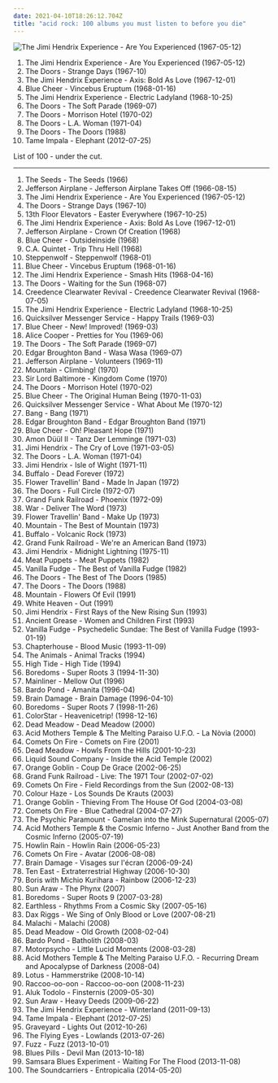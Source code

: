```yaml
---
date: 2021-04-10T18:26:12.704Z
title: "acid rock: 100 albums you must listen to before you die"
---
```

![The Jimi Hendrix Experience - Are You Experienced (1967-05-12)](https://img.discogs.com/Vu4jQjQNYVfIU-IOManIkLcna3U=/fit-in/600x596/filters:strip_icc():format(jpeg):mode_rgb():quality(90)/discogs-images/R-2018049-1510345968-8926.jpeg.jpg "The Jimi Hendrix Experience - Are You Experienced (1967-05-12)")
<ol class="albums">
<li data-cover="https://img.discogs.com/Vu4jQjQNYVfIU-IOManIkLcna3U=/fit-in/600x596/filters:strip_icc():format(jpeg):mode_rgb():quality(90)/discogs-images/R-2018049-1510345968-8926.jpeg.jpg" data-tags="psychedelic rock, classic rock, rock" role="button">The Jimi Hendrix Experience - Are You Experienced (1967-05-12)</li>
<li data-cover="http://coverartarchive.org/release/64026228-12c3-4532-b220-4da206ce02bd/1920531008-500.jpg" data-tags="psychedelic rock" role="button">The Doors - Strange Days (1967-10)</li>
<li data-cover="http://coverartarchive.org/release/a2662ae2-f06b-3cdd-892f-596646c03558/4119591705-500.jpg" data-tags="psychedelic, rock, psychedelic rock, classic rock" role="button">The Jimi Hendrix Experience - Axis: Bold As Love (1967-12-01)</li>
<li data-cover="http://coverartarchive.org/release/473711eb-af58-3041-852f-652554dd67a0/19844937707-500.jpg" data-tags="blues rock, psychedelic rock, 60s, hard rock" role="button">Blue Cheer - Vincebus Eruptum (1968-01-16)</li>
<li data-cover="https://img.discogs.com/7Gx_UZPGl_XLXQ-gUknH5025N_Q=/fit-in/600x594/filters:strip_icc():format(jpeg):mode_rgb():quality(90)/discogs-images/R-772821-1258482067.jpeg.jpg" data-tags="60s, psychedelic rock, classic rock, rock" role="button">The Jimi Hendrix Experience - Electric Ladyland (1968-10-25)</li>
<li data-cover="http://coverartarchive.org/release/c29d7552-b5df-42b8-aae7-03d1e250cb3a/2987858774-500.jpg" data-tags="psychedelic rock, 60s" role="button">The Doors - The Soft Parade (1969-07)</li>
<li data-cover="http://coverartarchive.org/release/bc92d940-c04c-4f71-8f3c-0c85fceda187/5918784034-500.jpg" data-tags="psychedelic rock, classic rock" role="button">The Doors - Morrison Hotel (1970-02)</li>
<li data-cover="http://coverartarchive.org/release/e68f23df-61e3-4264-bfc3-17ac3a6f856b/5132812481-500.jpg" data-tags="classic rock, psychedelic rock" role="button">The Doors - L.A. Woman (1971-04)</li>
<li data-cover="https://img.discogs.com/fISgBv4TlgKJwY1Pfk-pc0r2LxA=/fit-in/600x595/filters:strip_icc():format(jpeg):mode_rgb():quality(90)/discogs-images/R-496480-1380477165-9855.jpeg.jpg" data-tags="psychedelic rock, classic rock, 60s" role="button">The Doors - The Doors (1988)</li>
<li data-cover="https://img.discogs.com/SfcXMEQC-fnKkmHXC-O1StyZ8sk=/fit-in/600x600/filters:strip_icc():format(jpeg):mode_rgb():quality(90)/discogs-images/R-3885595-1551508522-5121.jpeg.jpg" data-tags="rock" role="button">Tame Impala - Elephant (2012-07-25)</li>
</ol>
List of 100 - under the cut.
<!-- more -->

_________________

<ol class="albums">
<li data-cover="http://coverartarchive.org/release/22862a47-2b63-4364-a00d-d38aa7cef4cd/4087870823-500.jpg" data-tags="garage rock, psychedelic" role="button">
The Seeds - The Seeds (1966)
</li>
<li data-cover="http://coverartarchive.org/release/dac32141-814d-3f11-817b-5ca3be10fe4f/22681733219-500.jpg" data-tags="folk rock, psychedelic rock" role="button">
Jefferson Airplane - Jefferson Airplane Takes Off (1966-08-15)
</li>
<li data-cover="https://img.discogs.com/Vu4jQjQNYVfIU-IOManIkLcna3U=/fit-in/600x596/filters:strip_icc():format(jpeg):mode_rgb():quality(90)/discogs-images/R-2018049-1510345968-8926.jpeg.jpg" data-tags="psychedelic rock, classic rock, rock" role="button">
The Jimi Hendrix Experience - Are You Experienced (1967-05-12)
</li>
<li data-cover="http://coverartarchive.org/release/64026228-12c3-4532-b220-4da206ce02bd/1920531008-500.jpg" data-tags="psychedelic rock" role="button">
The Doors - Strange Days (1967-10)
</li>
<li data-cover="http://coverartarchive.org/release/2b78e841-d663-4ce7-8127-0a3804d18536/21562260343-500.jpg" data-tags="psychedelic" role="button">
13th Floor Elevators - Easter Everywhere (1967-10-25)
</li>
<li data-cover="http://coverartarchive.org/release/a2662ae2-f06b-3cdd-892f-596646c03558/4119591705-500.jpg" data-tags="psychedelic, rock, psychedelic rock, classic rock" role="button">
The Jimi Hendrix Experience - Axis: Bold As Love (1967-12-01)
</li>
<li data-cover="http://coverartarchive.org/release/7217595f-d6be-4bde-9289-6636243f9eda/15863951043-500.jpg" data-tags="psychedelic rock" role="button">
Jefferson Airplane - Crown Of Creation (1968)
</li>
<li data-cover="https://img.discogs.com/5ZT4tpG49bIBOc3AyVaosvGgiJ4=/fit-in/600x600/filters:strip_icc():format(jpeg):mode_rgb():quality(90)/discogs-images/R-1769986-1526268468-4473.jpeg.jpg" data-tags="psychedelic, heavy metal, hard rock" role="button">
Blue Cheer - Outsideinside (1968)
</li>
<li data-cover="https://via.placeholder.com/450" data-tags="psychedelic" role="button">
C.A. Quintet - Trip Thru Hell (1968)
</li>
<li data-cover="https://img.discogs.com/KLPzH0u3SHV4jySHL4SarimNTCQ=/fit-in/600x583/filters:strip_icc():format(jpeg):mode_rgb():quality(90)/discogs-images/R-507037-1577718686-2776.jpeg.jpg" data-tags="hard rock" role="button">
Steppenwolf - Steppenwolf (1968-01)
</li>
<li data-cover="http://coverartarchive.org/release/473711eb-af58-3041-852f-652554dd67a0/19844937707-500.jpg" data-tags="blues rock, psychedelic rock, 60s, hard rock" role="button">
Blue Cheer - Vincebus Eruptum (1968-01-16)
</li>
<li data-cover="https://img.discogs.com/Y-gkiGxkF9Ji4Twhv_9EBCArXR4=/fit-in/600x582/filters:strip_icc():format(jpeg):mode_rgb():quality(90)/discogs-images/R-4953368-1380614687-8852.jpeg.jpg" data-tags="classic rock, 60s, psychedelic" role="button">
The Jimi Hendrix Experience - Smash Hits (1968-04-16)
</li>
<li data-cover="http://coverartarchive.org/release/cffaf406-bc87-4633-9d99-cea7d6106bf6/2987749144-500.jpg" data-tags="psychedelic rock, classic rock" role="button">
The Doors - Waiting for the Sun (1968-07)
</li>
<li data-cover="http://coverartarchive.org/release/9246bec3-3805-417e-9fdc-7f5c3f074821/8749824583-500.jpg" data-tags="classic rock, blues rock, swamp rock" role="button">
Creedence Clearwater Revival - Creedence Clearwater Revival (1968-07-05)
</li>
<li data-cover="https://img.discogs.com/7Gx_UZPGl_XLXQ-gUknH5025N_Q=/fit-in/600x594/filters:strip_icc():format(jpeg):mode_rgb():quality(90)/discogs-images/R-772821-1258482067.jpeg.jpg" data-tags="60s, psychedelic rock, classic rock, rock" role="button">
The Jimi Hendrix Experience - Electric Ladyland (1968-10-25)
</li>
<li data-cover="https://img.discogs.com/sEqu7m8V2M8DySXp2VBC9MRuxpM=/fit-in/600x600/filters:strip_icc():format(jpeg):mode_rgb():quality(90)/discogs-images/R-3898081-1589187732-6072.jpeg.jpg" data-tags="60s, psychedelic rock, psychedelic" role="button">
Quicksilver Messenger Service - Happy Trails (1969-03)
</li>
<li data-cover="http://coverartarchive.org/release/4b25546a-7f48-4588-a2be-a764aeb9586b/1744536857-500.jpg" data-tags="classic rock, hard rock, blues rock" role="button">
Blue Cheer - New! Improved! (1969-03)
</li>
<li data-cover="http://coverartarchive.org/release/d9a315a8-0195-3361-bdd4-897cda5fc1a6/9259341378-500.jpg" data-tags="psychedelic rock, hard rock, classic rock, rock" role="button">
Alice Cooper - Pretties for You (1969-06)
</li>
<li data-cover="http://coverartarchive.org/release/c29d7552-b5df-42b8-aae7-03d1e250cb3a/2987858774-500.jpg" data-tags="psychedelic rock, 60s" role="button">
The Doors - The Soft Parade (1969-07)
</li>
<li data-cover="https://img.discogs.com/Fm-5djCOVH9EsHw9jEFKN6u-vic=/fit-in/320x320/filters:strip_icc():format(jpeg):mode_rgb():quality(90)/discogs-images/R-1659006-1371205739-3367.jpeg.jpg" data-tags="progressive, acid rock" role="button">
Edgar Broughton Band - Wasa Wasa (1969-07)
</li>
<li data-cover="https://img.discogs.com/Hh14whL1PQxQRxK1d0k1Ipxmets=/fit-in/600x595/filters:strip_icc():format(jpeg):mode_rgb():quality(90)/discogs-images/R-1586134-1313541166.jpeg.jpg" data-tags="60s, psychedelic rock" role="button">
Jefferson Airplane - Volunteers (1969-11)
</li>
<li data-cover="http://coverartarchive.org/release/ced20f68-1f23-47ed-b553-bd6ea460b343/9615267927-500.jpg" data-tags="classic rock, hard rock" role="button">
Mountain - Climbing! (1970)
</li>
<li data-cover="https://img.discogs.com/8pkutqgJacX1_2seQtHmqZdnw-Y=/fit-in/600x600/filters:strip_icc():format(jpeg):mode_rgb():quality(90)/discogs-images/R-1353786-1569940329-2437.jpeg.jpg" data-tags="hard rock" role="button">
Sir Lord Baltimore - Kingdom Come (1970)
</li>
<li data-cover="http://coverartarchive.org/release/bc92d940-c04c-4f71-8f3c-0c85fceda187/5918784034-500.jpg" data-tags="psychedelic rock, classic rock" role="button">
The Doors - Morrison Hotel (1970-02)
</li>
<li data-cover="http://coverartarchive.org/release/4fbde715-6011-46b2-b23b-b8f350e43b42/19201321372-500.jpg" data-tags="hard rock, stoner rock, acid rock" role="button">
Blue Cheer - The Original Human Being (1970-11-03)
</li>
<li data-cover="https://img.discogs.com/ekhZW1fKz0iRi5MQGS7iATzPxAk=/fit-in/600x599/filters:strip_icc():format(jpeg):mode_rgb():quality(90)/discogs-images/R-5186938-1530662340-5839.jpeg.jpg" data-tags="classic rock, classic, psychedelic rock, acid rock, owned lps" role="button">
Quicksilver Messenger Service - What About Me (1970-12)
</li>
<li data-cover="http://coverartarchive.org/release/2fb5a8a6-d41c-4676-84eb-ab9d18d47f37/9217298968-500.jpg" data-tags="hard rock" role="button">
Bang - Bang (1971)
</li>
<li data-cover="https://img.discogs.com/PT_V4G94blyI8vEwBNdDpWDmzSo=/fit-in/600x593/filters:strip_icc():format(jpeg):mode_rgb():quality(90)/discogs-images/R-3826977-1345967310-7270.jpeg.jpg" data-tags="rock, 70s, progressive rock" role="button">
Edgar Broughton Band - Edgar Broughton Band (1971)
</li>
<li data-cover="https://img.discogs.com/86eQW801nhdY_SGwSBWK1dUSfyM=/fit-in/393x393/filters:strip_icc():format(jpeg):mode_rgb():quality(90)/discogs-images/R-2125568-1305464738.jpeg.jpg" data-tags="classic rock, heavy metal, rock, hard rock, blues-rock, acid rock" role="button">
Blue Cheer - Oh! Pleasant Hope (1971)
</li>
<li data-cover="https://img.discogs.com/LKc5J2hWiYSrLrm4-w8Q_zMeF-g=/fit-in/466x466/filters:strip_icc():format(jpeg):mode_rgb():quality(90)/discogs-images/R-450890-1118557014.jpg.jpg" data-tags="krautrock" role="button">
Amon Düül II - Tanz Der Lemminge (1971-03)
</li>
<li data-cover="http://coverartarchive.org/release/df2bb44c-c508-3499-8f6e-bbb942b30f5e/15629060205-500.jpg" data-tags="rock, classic rock" role="button">
Jimi Hendrix - The Cry of Love (1971-03-05)
</li>
<li data-cover="http://coverartarchive.org/release/e68f23df-61e3-4264-bfc3-17ac3a6f856b/5132812481-500.jpg" data-tags="classic rock, psychedelic rock" role="button">
The Doors - L.A. Woman (1971-04)
</li>
<li data-cover="http://coverartarchive.org/release/28c3d885-46c9-3961-b27d-2a29b14195ea/3645128466-500.jpg" data-tags="classic rock, psychedelic rock, blues rock, rhythm and blues, guitar hero, acid rock, hendrix, gammarec, freepurp1e" role="button">
Jimi Hendrix - Isle of Wight (1971-11)
</li>
<li data-cover="http://coverartarchive.org/release/f8225f18-164d-48a9-ba0d-8cd632588bf5/17393605253-500.jpg" data-tags="stoner rock, psychedelic rock" role="button">
Buffalo - Dead Forever (1972)
</li>
<li data-cover="http://coverartarchive.org/release/493af86a-366b-44ce-a4a2-446bc4c03e6d/4847312749-500.jpg" data-tags="progressive rock, psychedelic rock, acid rock, cd i own" role="button">
Flower Travellin' Band - Made In Japan (1972)
</li>
<li data-cover="http://coverartarchive.org/release/ce1d3c09-9f63-3853-b8d8-7453e3c93271/5909851552-500.jpg" data-tags="70s" role="button">
The Doors - Full Circle (1972-07)
</li>
<li data-cover="http://coverartarchive.org/release/30a83ec2-5dba-426b-8205-0865eb635667/22669459419-500.jpg" data-tags="rock, grand funk railroad" role="button">
Grand Funk Railroad - Phoenix (1972-09)
</li>
<li data-cover="http://coverartarchive.org/release/df7fd1e6-822d-46de-aff0-2cef99d6bf5f/27924372464-500.jpg" data-tags="jazz, funk, stoner, jazz rock, war, funk rock, acid rock, united artists records, deliver the word" role="button">
War - Deliver The Word (1973)
</li>
<li data-cover="http://coverartarchive.org/release/8b9c772e-9b26-41d0-bfe1-469b9eea2b32/8999875635-500.jpg" data-tags="hard rock, progressive rock, psychedelic rock" role="button">
Flower Travellin' Band - Make Up (1973)
</li>
<li data-cover="http://coverartarchive.org/release/24a94fd7-064e-4feb-a484-2c62fc9f82d6/3618578118-500.jpg" data-tags="classic rock" role="button">
Mountain - The Best of Mountain (1973)
</li>
<li data-cover="http://coverartarchive.org/release/26b5dc45-796d-45ee-bf0d-de0273994efc/9802391310-500.jpg" data-tags="stoner metal" role="button">
Buffalo - Volcanic Rock (1973)
</li>
<li data-cover="http://coverartarchive.org/release/b0516101-aa8f-43ea-8e91-991fa258ae51/9070807732-500.jpg" data-tags="classic rock, hard rock" role="button">
Grand Funk Railroad - We're an American Band (1973)
</li>
<li data-cover="http://coverartarchive.org/release/df0b92e9-9302-4694-a054-f8d0811d1043/12688412253-500.jpg" data-tags="psychedelic rock" role="button">
Jimi Hendrix - Midnight Lightning (1975-11)
</li>
<li data-cover="https://img.discogs.com/Q8xoFNDypJ7_FHJRZ7DJh-O1pG8=/fit-in/500x500/filters:strip_icc():format(jpeg):mode_rgb():quality(90)/discogs-images/R-4212956-1358700977-2269.jpeg.jpg" data-tags="hardcore punk" role="button">
Meat Puppets - Meat Puppets (1982)
</li>
<li data-cover="http://coverartarchive.org/release/c8a4a309-f4a6-3674-918b-0470074ffe1e/28124450662-500.jpg" data-tags="psychedelic, classic rock, 60s, hard rock" role="button">
Vanilla Fudge - The Best of Vanilla Fudge (1982)
</li>
<li data-cover="https://img.discogs.com/fFEJ6AJ-UUlkXDMBnTn2PULqNxE=/fit-in/600x543/filters:strip_icc():format(jpeg):mode_rgb():quality(90)/discogs-images/R-397370-1604657610-1339.jpeg.jpg" data-tags="classic rock" role="button">
The Doors - The Best of The Doors (1985)
</li>
<li data-cover="https://img.discogs.com/fISgBv4TlgKJwY1Pfk-pc0r2LxA=/fit-in/600x595/filters:strip_icc():format(jpeg):mode_rgb():quality(90)/discogs-images/R-496480-1380477165-9855.jpeg.jpg" data-tags="psychedelic rock, classic rock, 60s" role="button">
The Doors - The Doors (1988)
</li>
<li data-cover="http://coverartarchive.org/release/e2857985-2308-43d8-95fe-aefb394b24c2/8114096811-500.jpg" data-tags="classic rock, 70s, hard rock, mountain" role="button">
Mountain - Flowers Of Evil (1991)
</li>
<li data-cover="http://coverartarchive.org/release/0bf3bcae-7421-48e5-a1dd-03e3fb1653ee/28682063762-500.jpg" data-tags="psychedelic rock, acid rock, this album is so thoroughly fantastic and magical and perfect that i want to die" role="button">
White Heaven - Out (1991)
</li>
<li data-cover="http://coverartarchive.org/release/bc0005f1-e3db-4104-a0a1-3ef84c85a857/22686602913-500.jpg" data-tags="classic rock, jimi hendrix" role="button">
Jimi Hendrix - First Rays of the New Rising Sun (1993)
</li>
<li data-cover="http://coverartarchive.org/release/f3e49a38-8a11-4852-b7f0-970cc4def7b0/16233112194-500.jpg" data-tags="psychedelic, psychedelic rock, blues rock, acid rock, heavy psych, mandatory, albums to listen to, 1970 albums, favorite albums of the 70s" role="button">
Ancient Grease - Women and Children First (1993)
</li>
<li data-cover="http://coverartarchive.org/release/b4daeacc-8a99-4625-a908-d809f0d4af09/15540959021-500.jpg" data-tags="hard rock, progressive rock, psychedelic rock" role="button">
Vanilla Fudge - Psychedelic Sundae: The Best of Vanilla Fudge (1993-01-19)
</li>
<li data-cover="http://coverartarchive.org/release/0a1c8de5-54bf-3efd-99af-e9757a9184a3/7941708576-500.jpg" data-tags="shoegaze" role="button">
Chapterhouse - Blood Music (1993-11-09)
</li>
<li data-cover="https://img.discogs.com/q2QH8Hbu_m0o4Mk_fIOe4569N9U=/fit-in/600x537/filters:strip_icc():format(jpeg):mode_rgb():quality(90)/discogs-images/R-3962149-1531137183-2190.jpeg.jpg" data-tags="classic rock, rock" role="button">
The Animals - Animal Tracks (1994)
</li>
<li data-cover="http://coverartarchive.org/release/e76bcfc5-08fb-4577-8afe-b41105e61f32/16578583211-500.jpg" data-tags="classic rock, hard rock, progressive rock, psychedelic rock" role="button">
High Tide - High Tide (1994)
</li>
<li data-cover="https://img.discogs.com/ARf3Kux6KBukRubQf3sUDXP3suM=/fit-in/600x600/filters:strip_icc():format(jpeg):mode_rgb():quality(90)/discogs-images/R-492678-1589589670-1172.jpeg.jpg" data-tags="noise rock" role="button">
Boredoms - Super Roots 3 (1994-11-30)
</li>
<li data-cover="https://img.discogs.com/p1zZ6EkO7mJ09-YkUfymMX3DaCg=/fit-in/236x236/filters:strip_icc():format(jpeg):mode_rgb():quality(90)/discogs-images/R-637943-1141764498.jpeg.jpg" data-tags="noise rock" role="button">
Mainliner - Mellow Out (1996)
</li>
<li data-cover="https://img.discogs.com/qjIJpWeXcRW6WATBzDzuNbfVmPE=/fit-in/600x593/filters:strip_icc():format(jpeg):mode_rgb():quality(90)/discogs-images/R-4426176-1523097446-8851.jpeg.jpg" data-tags="psychedelic rock" role="button">
Bardo Pond - Amanita (1996-04)
</li>
<li data-cover="https://img.discogs.com/jpaR4q4KSt5nEP4kMZpHB2YcsfY=/fit-in/555x526/filters:strip_icc():format(jpeg):mode_rgb():quality(90)/discogs-images/R-9958497-1489234825-6045.jpeg.jpg" data-tags="psychedelic, jamendo, acid rock, science-fiction" role="button">
Brain Damage - Brain Damage (1996-04-10)
</li>
<li data-cover="http://coverartarchive.org/release/2ce407dd-9c13-4ce4-9e86-c4dd3947403a/18593284086-500.jpg" data-tags="psychedelic rock, neo-psychedelia" role="button">
Boredoms - Super Roots 7 (1998-11-26)
</li>
<li data-cover="https://img.discogs.com/HEmaKCthqzYz3GMCnVosCHsr3f0=/fit-in/600x599/filters:strip_icc():format(jpeg):mode_rgb():quality(90)/discogs-images/R-13291665-1552928668-7362.jpeg.jpg" data-tags="alternative, hungarian, acid rock, kedvenc" role="button">
ColorStar - Heavenicetrip! (1998-12-16)
</li>
<li data-cover="http://coverartarchive.org/release/24dacf69-5e1a-4b39-807c-99a31a79fbe5/7409904023-500.jpg" data-tags="psychedelic, stoner rock" role="button">
Dead Meadow - Dead Meadow (2000)
</li>
<li data-cover="http://coverartarchive.org/release/e378ed3f-2d61-4b25-a89a-6c53d2b7eacf/9183271984-500.jpg" data-tags="psychedelic rock" role="button">
Acid Mothers Temple & The Melting Paraiso U.F.O. - La Nòvia (2000)
</li>
<li data-cover="https://img.discogs.com/heisxwTrcrF-2WkBJUQCTynQI9Y=/fit-in/600x600/filters:strip_icc():format(jpeg):mode_rgb():quality(90)/discogs-images/R-454076-1449432846-9971.jpeg.jpg" data-tags="stoner rock" role="button">
Comets On Fire - Comets on Fire (2001)
</li>
<li data-cover="http://coverartarchive.org/release/b31c4dcd-4074-4e29-ab09-e8321d57f086/19351966139-500.jpg" data-tags="psychedelic" role="button">
Dead Meadow - Howls From the Hills (2001-10-23)
</li>
<li data-cover="https://img.discogs.com/n_7r2apNvGWk-oE9ROoOutZgNfk=/fit-in/600x596/filters:strip_icc():format(jpeg):mode_rgb():quality(90)/discogs-images/R-3317297-1350022655-8382.jpeg.jpg" data-tags="indie rock, psychedelic rock, acid rock, heavy psychedelia" role="button">
Liquid Sound Company - Inside the Acid Temple (2002)
</li>
<li data-cover="https://img.discogs.com/h-yEdvYFBL0aGJisLHfrk1Qf2so=/fit-in/600x600/filters:strip_icc():format(jpeg):mode_rgb():quality(90)/discogs-images/R-1375376-1302093174.jpeg.jpg" data-tags="stoner rock, stoner metal" role="button">
Orange Goblin - Coup De Grace (2002-06-25)
</li>
<li data-cover="http://coverartarchive.org/release/3a5b6dee-4d9c-4653-b16c-56035b4f3650/20424944292-500.jpg" data-tags="classic rock, grand funk railroad" role="button">
Grand Funk Railroad - Live: The 1971 Tour (2002-07-02)
</li>
<li data-cover="https://img.discogs.com/ilV5lfjLnMo9IypskfWkEe58c8A=/fit-in/600x593/filters:strip_icc():format(jpeg):mode_rgb():quality(90)/discogs-images/R-454083-1340085660-5184.jpeg.jpg" data-tags="psychedelic" role="button">
Comets On Fire - Field Recordings from the Sun (2002-08-13)
</li>
<li data-cover="http://coverartarchive.org/release/3e987749-bbc4-4e34-bad8-058991f4f696/4558387608-500.jpg" data-tags="stoner rock" role="button">
Colour Haze - Los Sounds De Krauts (2003)
</li>
<li data-cover="http://coverartarchive.org/release/7dc22351-a8db-4b70-baf4-45ecf144087f/19809703359-500.jpg" data-tags="stoner rock, stoner metal" role="button">
Orange Goblin - Thieving From The House Of God (2004-03-08)
</li>
<li data-cover="https://img.discogs.com/JA1ZqvlZ47PoCT1YEbt-tKTg9n4=/fit-in/600x600/filters:strip_icc():format(jpeg):mode_rgb():quality(90)/discogs-images/R-454096-1232889842.jpeg.jpg" data-tags="psychedelic rock, stoner rock" role="button">
Comets On Fire - Blue Cathedral (2004-07-27)
</li>
<li data-cover="https://img.discogs.com/wQuhKafYNuC-F6XvabSNFyQBKmM=/fit-in/150x150/filters:strip_icc():format(jpeg):mode_rgb():quality(90)/discogs-images/R-861595-1166471147.gif.jpg" data-tags="stoner rock, space rock, checkitout, acid rock, heavy psych, le fol esquif en vogue" role="button">
The Psychic Paramount - Gamelan into the Mink Supernatural (2005-07)
</li>
<li data-cover="http://coverartarchive.org/release/239e5ea9-b1c3-48f9-9e71-426501cb47b2/11520396740-500.jpg" data-tags="space rock, psychedelic rock, acid rock, heavy psych, acid punk, two drummers" role="button">
Acid Mothers Temple & the Cosmic Inferno - Just Another Band from the Cosmic Inferno (2005-07-19)
</li>
<li data-cover="http://coverartarchive.org/release/7aca4efb-672f-4029-a9ad-040d9744ca4d/16026461141-500.jpg" data-tags="00s" role="button">
Howlin Rain - Howlin Rain (2006-05-23)
</li>
<li data-cover="https://img.discogs.com/1GWE_BiRARTjYOcdYIy3RiGkyB8=/fit-in/600x600/filters:strip_icc():format(jpeg):mode_rgb():quality(90)/discogs-images/R-836252-1163761432.jpeg.jpg" data-tags="psychedelic rock" role="button">
Comets On Fire - Avatar (2006-08-08)
</li>
<li data-cover="http://coverartarchive.org/release/c5235ac7-4187-36b9-b41d-6625e0100d84/7029631592-500.jpg" data-tags="jamendo" role="button">
Brain Damage - Visages sur l'écran (2006-09-24)
</li>
<li data-cover="http://coverartarchive.org/release/0d8ba774-340f-482e-ad13-0029f3bf2b56/19765630473-500.jpg" data-tags="desert rock" role="button">
Ten East - Extraterrestrial Highway (2006-10-30)
</li>
<li data-cover="http://coverartarchive.org/release/131a2534-be4b-4e77-baf8-4538e218d40b/6454434623-500.jpg" data-tags="psychedelic, japanese, psychedelic rock" role="button">
Boris with Michio Kurihara - Rainbow (2006-12-23)
</li>
<li data-cover="http://coverartarchive.org/release/a7eb9051-ae66-45cc-b2a8-20ec40c4f046/15764487300-500.jpg" data-tags="freak folk, space rock, neo-psychedelia, acid rock" role="button">
Sun Araw - The Phynx (2007)
</li>
<li data-cover="https://img.discogs.com/0f36ac86c54fe502a205affaefeae52f092904f2/images/spacer.gif" data-tags="space rock" role="button">
Boredoms - Super Roots 9 (2007-03-28)
</li>
<li data-cover="http://coverartarchive.org/release/d017c662-5260-4165-96e2-20ec764c83e7/4605462658-500.jpg" data-tags="stoner rock, psychedelic rock" role="button">
Earthless - Rhythms From a Cosmic Sky (2007-05-16)
</li>
<li data-cover="https://img.discogs.com/bM_hPrXXYNVYpKdvkCeibnZmmk0=/fit-in/600x521/filters:strip_icc():format(jpeg):mode_rgb():quality(90)/discogs-images/R-1142758-1513971160-1348.jpeg.jpg" data-tags="rock, alternative rock, blues, psychedelic, acid rock, acid blues, heroin rock, dulukk, drunk alone, dulukkcore, total spambo, spambo, jpoptrasher loves tags, jpoptrasher likes tagging chelsea wolfe, jpoptrasher, jpoptrasher loves this artist so much, jpoptrasher loves sevdaliza, jpoptrasher loves this, jpoptrasher favorite tag target, jpoptrasher jpoptrasher, jpoptrasher jpoptrasher jpoptrasher, jpoptrasher jpoptrasher jpoptrasher jpoptrasher, jpoptrasher jpoptrasher jpoptrasher jpoptrasher jpoptrasher, jpoptrasher jpoptrasher jpoptrasher jpoptrasher jpoptrasher jpoptrasher jpoptrasher, jpoptrasher loves this artist, jpoptrasher loves tagging this artist over and over again, jpoptrasher loves some tags, jpoptrasher tagged this, jpoptrasher loves king dude, jpoptrasher loves carmen de mairena, jpoptrasher loves diamanda galas, jpoptrasher loves diamanda, jpoptrasher loves tagging diamanda, jpoptrasher loves tagging king dude, jpoptrasher loves tagging sevdaliza, jpoptrashercore, jpoptrasher-core, dulukk loves this artist, dulukk loves tags, dulukk likes tagging chelsea wolfe, dulukk loves this, dulukk favorite tag target, dulukk dulukk, dulukk dulukk dulukk, dulukk dulukk dulukk dulukk, dulukk dulukk dulukk dulukk dulukk, dulukk dulukk dulukk dulukk dulukk dulukk dulukk, dulukk loves tagging this artist over and over again, dulukk loves some tags, dulukk tagged this, dulukk loves king dude, dulukk loves carmen de mairena, dulukk loves diamanda galas, dulukk loves diamanda, dulukk loves tagging diamanda, dulukk loves tagging king dude, dulukk loves sevdaliza, dulukk loves tagging sevdaliza, dulukk loves this artist so much, dulukk-core, lenushiromiya loves this artist, lenushiromiya loves tags, lenushiromiya likes tagging chelsea wolfe, lenushiromiya, lenushiromiya loves this, lenushiromiya favorite tag target, lenushiromiya lenushiromiya, lenushiromiya lenushiromiya lenushiromiya, lenushiromiya lenushiromiya lenushiromiya lenushiromiya, lenushiromiya lenushiromiya lenushiromiya lenushiromiya lenushiromiya, lenushiromiya lenushiromiya lenushiromiya lenushiromiya lenushiromiya lenushiromiya lenushiromiya, lenushiromiya loves tagging this artist over and over again, lenushiromiya loves some tags, lenushiromiya tagged this, lenushiromiya loves king dude, lenushiromiya loves carmen de mairena, lenushiromiya loves diamanda galas, lenushiromiya loves diamanda, lenushiromiya loves tagging diamanda, lenushiromiya loves tagging king dude, lenushiromiya loves sevdaliza, lenushiromiya loves tagging sevdaliza, lenushiromiya loves this artist so much, lenushiromiyacore, lenushiromiya-core, dulukk jpoptrasher lenushiromiya, dulukk and jpoptrasher and lenushiromiya make sweet tag love, contemporary muslim, total dulukk and jpoptrasher and lenushiromiya spam the fuck out of everything, dulukk and jpoptrasher and lenushiromiya spam the fuck out of everything, animegirl77 loves this artist, total dulukk and jpoptrasher and animegirl77 spam the fuck out of everything, dulukk and jpoptrasher and animegirl77 spam the fuck out of everything, animegirl77 loves tags, animegirl77 likes tagging chelsea wolfe, animegirl77, animegirl77 loves this" role="button">
Dax Riggs - We Sing of Only Blood or Love (2007-08-21)
</li>
<li data-cover="http://coverartarchive.org/release/8d6de74d-49e2-423a-bc8e-3fe44f29be44/2020884313-500.jpg" data-tags="belgium, acid rock, belgica, malachi, pshyco prog" role="button">
Malachi - Malachi (2008)
</li>
<li data-cover="http://coverartarchive.org/release/91453d65-9e8f-4d69-acb9-bbcb219615ab/19352007666-500.jpg" data-tags="psychedelic rock" role="button">
Dead Meadow - Old Growth (2008-02-04)
</li>
<li data-cover="https://img.discogs.com/qjIJpWeXcRW6WATBzDzuNbfVmPE=/fit-in/600x593/filters:strip_icc():format(jpeg):mode_rgb():quality(90)/discogs-images/R-4426176-1523097446-8851.jpeg.jpg" data-tags="space rock, psychedelic rock, acid rock, three lobed" role="button">
Bardo Pond - Batholith (2008-03)
</li>
<li data-cover="https://img.discogs.com/OFRqzacWmweSCg3sCk6YKWpSMn0=/fit-in/600x600/filters:strip_icc():format(jpeg):mode_rgb():quality(90)/discogs-images/R-13765085-1560626477-5838.jpeg.jpg" data-tags="progressive rock" role="button">
Motorpsycho - Little Lucid Moments (2008-03-28)
</li>
<li data-cover="http://coverartarchive.org/release/09bb4c46-d589-4ceb-9b0a-8c7a77672aef/22678888173-500.jpg" data-tags="acid rock, freakout, psychedelic metal" role="button">
Acid Mothers Temple & The Melting Paraiso U.F.O. - Recurring Dream and Apocalypse of Darkness (2008-04)
</li>
<li data-cover="https://img.discogs.com/XyT9hqVCCYDtQc5NmkjglQvy3Gw=/fit-in/600x473/filters:strip_icc():format(jpeg):mode_rgb():quality(90)/discogs-images/R-13701094-1559316134-8416.jpeg.jpg" data-tags="instrumental, 00's, acid rock, jam rock" role="button">
Lotus - Hammerstrike (2008-10-14)
</li>
<li data-cover="https://img.discogs.com/UI8smHweqRNsbJklJKDCxfvzBD4=/fit-in/600x590/filters:strip_icc():format(jpeg):mode_rgb():quality(90)/discogs-images/R-1574308-1230055980.jpeg.jpg" data-tags="post-rock, 10s, neo-psychedelia, acid rock, not not fun, psychedelic noise, drone noise" role="button">
Raccoo-oo-oon - Raccoo-oo-oon (2008-11-23)
</li>
<li data-cover="http://coverartarchive.org/release/c3167de2-e1f2-4fdb-bc72-9610c837be6a/14303013313-500.jpg" data-tags="french, experimental, noise rock, psychedelic, late night, space rock, intense, psychedelic rock, drone doom, black, drone rock, acid rock, heavy psych, experimental black metal, doomgaze, noise metal, norma evangelium diaboli, noisegaze, black noise, ritual musick, creeping chaos, pscychedelic rock, the ajna offensive" role="button">
Aluk Todolo - Finsternis (2009-05-30)
</li>
<li data-cover="https://img.discogs.com/nm60ZSy0RSuTi0Pd9CLXzFAYazo=/fit-in/600x600/filters:strip_icc():format(jpeg):mode_rgb():quality(90)/discogs-images/R-1846535-1436105410-4304.jpeg.jpg" data-tags="dub, psychedelic, drone, space rock, tropical, neo-psychedelia, acid rock, prda, dub rock, not not fun records, sun ark records" role="button">
Sun Araw - Heavy Deeds (2009-06-22)
</li>
<li data-cover="http://coverartarchive.org/release/754c2b9e-f2b5-41a5-8f18-bf270610624b/27391067889-500.jpg" data-tags="psychedelic rock" role="button">
The Jimi Hendrix Experience - Winterland (2011-09-13)
</li>
<li data-cover="https://img.discogs.com/SfcXMEQC-fnKkmHXC-O1StyZ8sk=/fit-in/600x600/filters:strip_icc():format(jpeg):mode_rgb():quality(90)/discogs-images/R-3885595-1551508522-5121.jpeg.jpg" data-tags="rock" role="button">
Tame Impala - Elephant (2012-07-25)
</li>
<li data-cover="http://coverartarchive.org/release/7ffd99fa-4e2b-4dd2-aca7-edbabf6803a5/3330588150-500.jpg" data-tags="rock, hard rock, stoner rock, psychedelic rock" role="button">
Graveyard - Lights Out (2012-10-26)
</li>
<li data-cover="http://coverartarchive.org/release/201739b5-7fcf-4fbe-83f7-decb7c1d4424/8190761876-500.jpg" data-tags="folk, blues, psychedelic rock, blues rock, acid rock,  psyhcedelic rock,  grunge" role="button">
The Flying Eyes - Lowlands (2013-07-26)
</li>
<li data-cover="http://coverartarchive.org/release/2be2a198-cb9a-4f00-848f-bcfaebb034e3/5355867457-500.jpg" data-tags="garage rock, psychedelic rock" role="button">
Fuzz - Fuzz (2013-10-01)
</li>
<li data-cover="http://coverartarchive.org/release/afea6f07-a8ee-4fd9-9585-36c0eb88bbf7/5483569429-500.jpg" data-tags="blues rock" role="button">
Blues Pills - Devil Man (2013-10-18)
</li>
<li data-cover="http://coverartarchive.org/release/0483b086-3bc1-4009-98e5-865dce13a213/12338311332-500.jpg" data-tags="hard rock, stoner rock, psychedelic rock" role="button">
Samsara Blues Experiment - Waiting For The Flood (2013-11-08)
</li>
<li data-cover="http://coverartarchive.org/release/ea3f0a42-68be-49c6-a5fe-81caee0d0080/7659046168-500.jpg" data-tags="psychedelic, ghost box" role="button">
The Soundcarriers - Entropicalia (2014-05-20)
</li>
</ol>